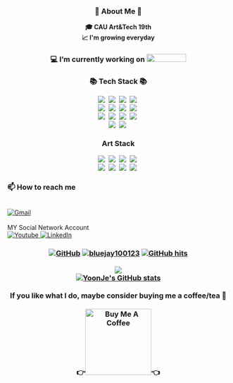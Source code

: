 <h3 align="center">👋 About Me 👋</h3>
<p align="center">
  <b>🎓 CAU Art&Tech 19th</b>
  <br>
  <b>📈 I'm growing everyday</b>
</p>

<h3 align="center">
  💻 I’m currently working on <img src="https://github.com/user-attachments/assets/018d3f6a-2ef8-4f9b-8fa4-85e0b257a4ce" width="90" height="18">
</h3>

<h3 align="center">
  📚 Tech Stack 📚
</h3>
<p align="center">
  <img src="https://img.shields.io/badge/Python-3766AB?style=flat-square&logo=Python&logoColor=white"/></a>&nbsp 
  <img src="https://img.shields.io/badge/Javascript-ffb13b?style=flat-square&logo=javascript&logoColor=white"/></a>&nbsp 
  <img src="https://img.shields.io/badge/Anaconda-44A833?style=flat-square&logo=anaconda&logoColor=white"/></a>&nbsp 
  <img src="https://img.shields.io/badge/Expo-000020?style=flat-square&logo=expo&logoColor=white"/></a>&nbsp 
  <br>
  <img src="https://img.shields.io/badge/Linux-FCC624?logo=linux&style=flat-square&logoColor=black"/></a>&nbsp
  <img src="https://img.shields.io/badge/Android-3DDC84?style=flat-square&logo=android&logoColor=white"/></a>&nbsp
  <img src="https://img.shields.io/badge/React-%2320232a.svg?style=flat-square&logo=react&logoColor=white"/></a>&nbsp 
  <img src="https://img.shields.io/badge/React_Native-%2320232a.svg?style=flat-square&logo=react&logoColor=white"/></a>&nbsp 
  <br>
  <img src="https://img.shields.io/badge/Node.js-339933?style=flat-square&logo=Node.js&logoColor=white"/></a>&nbsp
  <img src="https://img.shields.io/badge/Mysql-E6B91E?style=flat-square&logo=MySql&logoColor=white"/></a>&nbsp 
  <img src="https://img.shields.io/badge/MariaDB-003545?style=flat-square&logo=mariadb&logoColor=white"/></a>&nbsp
  <img src="https://img.shields.io/badge/Flask-000?style=flat-square&logo=flask&logoColor=white"/></a>&nbsp 
  <br>
  <img src="https://custom-icon-badges.demolab.com/badge/Visual%20Studio%20Code-0078d7.svg?style=flat-square&logo=vsc&logoColor=white"/></a>&nbsp
  <img src="https://img.shields.io/badge/ChatGPT-74aa9c?style=flat-square&logo=openai&logoColor=white"/></a>&nbsp
</p>

<h3 align="center">
  Art Stack
</h3>
<p align="center">
  <img src="https://img.shields.io/badge/Adobe%20Photoshop-31A8FF?style=flat-square&logo=Adobe%20Photoshop&logoColor=white"/></a>&nbsp
  <img src="https://img.shields.io/badge/Adobe%20Illustrator-FF9A00?style=flat-square&logo=Adobe%20Illustrator&logoColor=white"/></a>&nbsp
  <img src="https://img.shields.io/badge/Adobe%20After%20Effects-CF96FD?style=flat-square&logo=Adobe%20After%20Effects&logoColor=white"/></a>&nbsp
  <img src="https://img.shields.io/badge/Adobe%20Premiere%20Pro-9999FF?style=flat-square&logo=Adobe%20Premiere%20Pro&logoColor=white"/></a>&nbsp
  <br>
  <img src="https://img.shields.io/badge/Blender-%23F5792A.svg?style=flat-square&logo=blender&logoColor=white"/></a>&nbsp
  <img src="https://img.shields.io/badge/Figma-F24E1E?flat-square&logo=figma&logoColor=white"/></a>&nbsp
  <img src="https://img.shields.io/badge/Unreal%20Engine-%23313131.svg?flat-square&logo=unrealengine&logoColor=white"/></a>&nbsp
  <img src="https://img.shields.io/badge/Unity-%23000000.svg?flat-square&logo=unity&logoColor=white"/></a>&nbsp
</p>

<p align="center">
  <h3>📫 How to reach me</h3>
  <br>
  <a href="mailto:yoonjekang123@gmail.com">
    <img src="https://img.shields.io/badge/Gmail-d14836?style=flat-square&logo=Gmail&logoColor=white" alt="Gmail" />
  </a>
  <br>
  <br>
  MY Social Network Account
  <br>
  <a href="https://www.youtube.com/@YoonjeKang" target="_blank">
    <img src="https://img.shields.io/badge/Youtube-ff0000?style=flat-square&logo=youtube" alt="Youtube" />
  </a>
  <a href="https://www.linkedin.com/in/yoonje-kang123" target="_blank">
    <img src="https://img.shields.io/badge/-LinkedIn-blue?style=flat-square&logo=Linkedin&logoColor=white" alt="LinkedIn" />
  </a>
</p>

<h3 align="center">
  <a href="https://github.com/bluejay100123" target="_blank"><img alt="GitHub" src="https://img.shields.io/badge/-@bluejay100123-181717?style=flat-square&logo=GitHub&logoColor=white"></a>
  <a href="https://github.com/bluejay100123" target="_blank"><img alt="bluejay100123" src="https://badges.pufler.dev/visits/bluejay100123/bluejay100123?logo=GitHub&label=visits&color=success&logoColor=white&style=flat-square"/></a>
  <a href="https://github.com/bluejay100123/bluejay100123" target="_blank"><img alt="GitHub hits" src="https://img.shields.io/github/last-commit/bluejay100123/bluejay100123?label=profile%20updated&style=flat-square"></a>
  <br>
  <br>
  <!-- GitHub Stats -->
  <a href="https://github.com/bluejay100123">
    <img src="https://github-stats-alpha.vercel.app/api?username=bluejay100123&cc=22272e&tc=37BCF6&ic=fff&bc=0000">
  </a> 
  <br>
  <a href="https://github.com/bluejay100123">
    <img src="https://github-readme-stats.vercel.app/api?username=bluejay100123&show_icons=true&theme=radical" alt="YoonJe's GitHub stats">
  </a>
  <br>
  <br>
  If you like what I do, maybe consider buying me a coffee/tea 🥺
  <br>
  <br>
  👉<a href="https://buymeacoffee.com/bluejay100" target="_blank"><img src="https://cdn.buymeacoffee.com/buttons/v2/default-red.png" alt="Buy Me A Coffee" width="150" ></a>👈
</h3>
  


<!--
**bluejay100123/bluejay100123** is a ✨ _special_ ✨ repository because its `README.md` (this file) appears on your GitHub profile.
Here are some ideas to get you started:
- 🔭 I’m currently working on ...
- 🌱 I’m currently learning ...
- 👯 I’m looking to collaborate on ...
- 🤔 I’m looking for help with ...
- 💬 Ask me about ...
- 📫 How to reach me: ...
- 😄 Pronouns: ...
- ⚡ Fun fact: ...
-->
